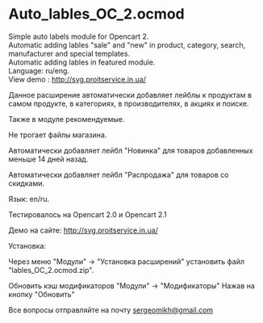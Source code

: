 # Auto_lables_OC_2.ocmod
Simple auto labels module for Opencart 2. <br/>
Automatic adding lables "sale" and "new" in product, category, search, manufacturer and special templates. <br/>
Automatic adding lables in featured module.<br/>
Language: ru/eng.<br/>
View demo : http://svg.proitservice.in.ua/<br/>

Данное расширение автоматически добавляет лейблы к продуктам в самом продукте, в категориях, в производителях, в акциях и поиске.<br/>

Также в модуле рекомендуемые.<br/>

Не трогает файлы магазина.<br/>

Автоматически добавляет лейбл "Новинка" для товаров добавленных меньше 14 дней назад.<br/>

Автоматически добавляет лейбл "Распродажа" для товаров со скидками.<br/>

Язык: en/ru.<br/>

Тестировалось на Opencart 2.0 и Opencart 2.1<br/>

Демо на сайте: http://svg.proitservice.in.ua/<br/>

Установка: <br/>

Через меню "Модули" -> "Установка расширений" установить файл "lables_OC_2.ocmod.zip".<br/>

Обновить кэш модификаторов "Модули" -> "Модификаторы" Нажав на кнопку "Обновить"<br/>

Все вопросы отправляйте на почту sergeomikh@gmail.com<br/>
